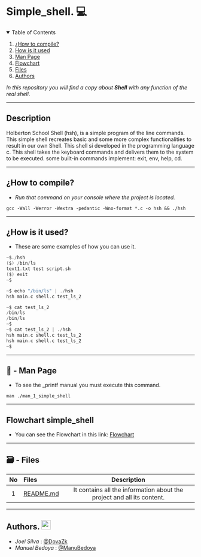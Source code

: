 # Simple_shell. 💻

<!-- TABLE OF CONTENTS -->
<details open="open">
  <summary>Table of Contents</summary>
  <ol>
    <li> <a href="#how-to-compile">¿How to compile?</a></li>
    <li><a href="#getting-started">How is it used</a></li>
    <li><a href="#usage">Man Page</a></li>
    <li><a href="#roadmap">Flowchart</a></li>
    <li><a href="#contributing">Files</a></li>
    <li><a href="#Authors">Authors</a></li>
  </ol>
</details>

_In this repository you will find a copy about ***Shell*** with any function of the real shell_.

---
## Description
Holberton School Shell (hsh), is a simple program of the line commands. This simple shell recreates basic and some more complex functionalities to result in our own Shell. This shell si developed in the programming language c. This shell takes the keyboard commands and delivers them to the system to be executed. some built-in commands implement: exit, env, help, cd.

---
## ¿How to compile?

- _Run that command on your console where the project is located._

```
gcc -Wall -Werror -Wextra -pedantic -Wno-format *.c -o hsh && ./hsh
```
---

## ¿How is it used?

- These are some examples of how you can use it.

```c
~$./hsh
($) /bin/ls
text1.txt test script.sh
($) exit
~$
```
```c
~$ echo "/bin/ls" | ./hsh
hsh main.c shell.c test_ls_2
```
```c
~$ cat test_ls_2
/bin/ls
/bin/ls
~$
~$ cat test_ls_2 | ./hsh
hsh main.c shell.c test_ls_2
hsh main.c shell.c test_ls_2
~$
```
---
## 📖 - Man Page

* To see the _printf manual you must execute this command.

```
man ./man_1_simple_shell
```
---

## Flowchart simple_shell

* You can see the Flowchart in this link: <a href="https://miro.com/welcomeonboard/G35T3NQQ04smFRDErcHl3mkFXH8WdkClEP0afhYVUvWaAcKASbBhdPunqR2cdAbZ">Flowchart</a>

---

## 🗃 - Files

No|Files|Description
:---:|:---|:---:
1|[README.md](./README.md)| It contains all the information about the project and all its content.

---

## Authors. <img src="https://image.flaticon.com/icons/png/512/25/25231.png" width="25" height="25">

- *Joel Silva* : [@DovaZk](https://github.com/DovaZk)
- *Manuel Bedoya* : [@ManuBedoya](https://github.com/ManuBedoya)

